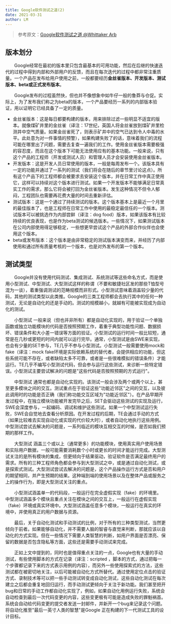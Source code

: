 ```yaml
---
title: Google软件测试之道(2)
date: 2021-03-31
author: LM
---
```


> 参考原文：[Google软件测试之道  @Whittaker Arb ](http://www.51testing.com/html/12/n-853012.html)

## 版本划分

　　Google经常在最初的版本里只包含最基本的可用功能，然后在后继的快速迭代的过程中得到内部和外部用户的反馈，而且在每次迭代的过程中都非常注重质量。一个产品在发布给用户使用之前，一般都要经历**金丝雀版本、开发版本、测试版本、beta或正式发布版本**。

　　Google发布的过程虽然快，但也并不像想象中如牛仔一般的鲁莽与仓促。实际上，为了发布我们称之为beta的版本，一个产品要经历一系列的内部版本验证，用以证明它已经具备了一定的质量。

- 金丝雀版本：这是每日都要构建的版本，用来排除过滤一些明显不适宜的版本。就像煤矿井里的金丝雀（译注：17世纪，英国人将金丝雀放到煤矿井里检测井中空气质量。如果金丝雀死了，则表示矿井中的空气已达到令人中毒的水平。此处意为对一件事情的预警），如果构建失败了的话，意味着我们的流程可能在哪里出了问题，需要去复查一遍我们的工作。使用金丝雀版本需要极强的容忍度，而且在这个版本下可能无法使用应有的基本功能。一般来说，只有这个产品的工程师（开发或测试人员）和管理人员才会安装使用金丝雀版本。
- 开发版本：这是开发人员日常使用的版本，一般是每周发布一个。该版本具有一定的功能并通过了一系列的测试（我们将会在随后的章节里讨论这点）。所有这个产品下的工程师都会被要求去安装这个版本，并在日常工作中真正使用它，这样可以持续对这个版本进行测试。如果一个开发版本不能够满足日常真实工作的需求，那么它将会被打回为金丝雀版本。发生这种情况不但令人郁闷，工程团队也需要再花费大量的时间去重新评估。
- 测试版本：这是一个通过了持续测试的版本。这个版本基本上是最近一个月里的最佳版本了，也是工程师在日常工作中使用的最稳定最信任的一个版本。测试版本可以被挑选作为内部尝鲜（译注：dog food）版本，如果该版本有比较持续的优良表现，也是作为beta测试的候选版本。一些情况下，如果测试版本在公司内部使用得足够稳定，一些想更早尝试这个产品的外部合作伙伴也会使用这个版本。
- beta或发布版本：这个版本是由非常稳定的测试版本演变而来，并经历了内部使用和通过所有质量考核的一个版本，也是对外发布的第一个版本。

## 测试类型

　　Google并没有使用代码测试、集成测试、系统测试等这些命名方式，而是使用小型测试、中型测试、大型测试这样的称谓（不要和敏捷社区发的那些T恤型号混为一谈），着重强调测试的范畴规模而非形式。小型测试意味着涵盖较少量的代码，其他的测试类型以此类推。Google的三类工程师都会去执行其中的任何一种测试，无论是自动化的还是手动的。测试的规模越小，就越有可能被实现成为自动化的测试。

　　小型测试 一般来说（但也并非所有）都是自动化实现的，用于验证一个单独函数或独立功能模块的代码是否按照预期工作，着重于典型功能性问题、数据损坏、错误条件和大小差一错误等方面的验证。小型测试的运行时间一般比较短，通常是在几秒或更短的时间内就可以运行完毕。通常，小型测试是由SWE来实现，也会有少量的SET参与，TE几乎不参与小型测试。小型测试一般需要使用mock和fake（译注：mock fake环境是实际依赖系统的替代者，会提供相应的功能，但这些系统可能不存在，或者缺陷太多不可靠，或者是一些很难模拟的错误条件）才能运行。TE几乎不编写小型测试代码，但会参与运行这些测试，来诊断一些特定错误。小型测试主要尝试解决的问题是"这些代码是否按照预期的方式运行"。

　　中型测试 通常也都是自动化实现的。该测试一般会涉及两个或两个以上，甚至更多模块之间的交互。测试重点在于验证这些"功能近邻区"之间的交互，以及彼此调用时的功能是否正确（我们称功能交互区域为"功能近邻区"）。在产品早期开发过程中，在独立模块功能被开发完毕之后，SET会驱动这些测试的实现及运行，SWE会深度参与，一起编码、调试和维护这些测试。如果一个中型测试运行失败，SWE会自觉地去查看分析原因。在开发过程的后期，TE会通过手动的方式（如果比较难去实现自动化或实现的代价较大时），或者自动化地执行这些用例。中型测试尝试去解决的问题是，一系列临近的模块互相交互的时候，是否如我们预期的那样工作。

　　大型测试 涵盖三个或以上（通常更多）的功能模块，使用真实用户使用场景和实际用户数据，一般可能需要消耗数个小时或更长的时间才能运行完成。大型测试关注的是所有模块的集成，但更倾向于结果驱动，验证软件是否满足最终用户的需求。所有的三种工程师角色都会参与到大型测试之中，或是通过自动化测试，或是探索式测试。大型测试尝试去解决的问题是，这个产品操作运行方式是否和用户的期望相同，并产生预期的结果。这种端到端的使用场景以及在整体产品或服务之上的操作行为，即是大型测试关注的重点。

　　小型测试涵盖单一的代码段，一般运行在完全虚假实现（fake）的环境里。中型测试涵盖多个模块且重点关注在模块之间的交互上，一般运行在虚假实现（fake）环境或真实环境中。大型测试涵盖任意多个模块，一般运行在真实的环境中，并使用真正的用户数据与资源。

　　最后，关于自动化测试和手动测试的比例，对于所有的三种类型测试，当然更倾向于前者。如果能够自动化，并不需要人脑的智睿与直觉来判断，那就应该以自动化的方式实现。但在一些情况下需要人类智慧的判断，如用户界面是否漂亮、保留的数据是否包含隐私等方面，这些还是需要手动测试来完成。

　　正如上文中提到的，同时也是值得重点关注的一点，Google也有大量的手动测试，有些使用脚本的方式在记录（译注：scripted ，脚本的方式，通过把每一个步骤都记录下来的方式表示用例的内容），而另外一些使用探索式的方法，这些测试都在被密切地关注，以后可能被自动化方式所替代。通过使用定位点击的验证方式、录制技术等可以把一些手动测试转变成自动化测试，这些自动化测试在每次建立之后都会重复地回归运行，而手动测试更倾向于关注于新功能。我们甚至把开bug和日常的手动工作都自动化实现了，例如，如果自动化用例运行失败，系统会自动检查到最后一次代码变更的内容，这些变更极有可能是造成失败的罪魁祸首。系统会自动给代码变更的提交者发送一封邮件，并新开一个bug来记录这个问题。 将自动化推至"最后一英寸人类的智慧"是Google 正在构建的下一代测试工具的设计目标。